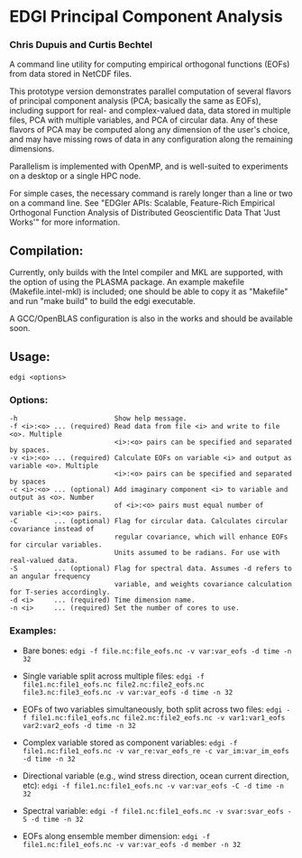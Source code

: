 
# EDGI Principal Component Analysis

### Chris Dupuis and Curtis Bechtel

A command line utility for computing empirical orthogonal
functions (EOFs) from data stored in NetCDF files.

This prototype version demonstrates parallel computation
of several flavors of principal component analysis (PCA;
basically the same as EOFs), including support for real-
and complex-valued data, data stored in multiple files,
PCA with multiple variables, and PCA of circular data.
Any of these flavors of PCA may be computed along any
dimension of the user's choice, and may have missing rows
of data in any configuration along the remaining dimensions.

Parallelism is implemented with OpenMP, and is well-suited
to experiments on a desktop or a single HPC node.

For simple cases, the necessary command is rarely longer
than a line or two on a command line. See "EDGIer APIs:
Scalable, Feature-Rich Empirical Orthogonal Function 
Analysis of Distributed Geoscientific Data That 'Just Works'"
for more information.

## Compilation:

Currently, only builds with the Intel compiler and MKL are supported, with the option of
using the PLASMA package. An example makefile (Makefile.intel-mkl) is included; one should
be able to copy it as "Makefile" and run "make build" to build the edgi executable.

A GCC/OpenBLAS configuration is also in the works and should be available soon.

## Usage:
    edgi <options>

### Options:
    -h                        Show help message.
    -f <i>:<o> ... (required) Read data from file <i> and write to file <o>. Multiple
                              <i>:<o> pairs can be specified and separated by spaces.
    -v <i>:<o> ... (required) Calculate EOFs on variable <i> and output as variable <o>. Multiple
                              <i>:<o> pairs can be specified and separated by spaces
    -c <i>:<o> ... (optional) Add imaginary component <i> to variable and output as <o>. Number
                              of <i>:<o> pairs must equal number of variable <i>:<o> pairs.
    -C         ... (optional) Flag for circular data. Calculates circular covariance instead of
                              regular covariance, which will enhance EOFs for circular variables.
                              Units assumed to be radians. For use with real-valued data.
    -S         ... (optional) Flag for spectral data. Assumes -d refers to an angular frequency
                              variable, and weights covariance calculation for T-series accordingly. 
    -d <i>     ... (required) Time dimension name.
    -n <i>     ... (required) Set the number of cores to use.
    
### Examples:

* Bare bones:
 `edgi -f file.nc:file_eofs.nc -v var:var_eofs -d time -n 32`

* Single variable split across multiple files:
 `edgi -f file1.nc:file1_eofs.nc file2.nc:file2_eofs.nc file3.nc:file3_eofs.nc -v var:var_eofs -d time -n 32`

* EOFs of two variables simultaneously, both split across two files:
 `edgi -f file1.nc:file1_eofs.nc file2.nc:file2_eofs.nc -v var1:var1_eofs var2:var2_eofs -d time -n 32`

* Complex variable stored as component variables:
 `edgi -f file1.nc:file1_eofs.nc -v var_re:var_eofs_re -c var_im:var_im_eofs -d time -n 32`

* Directional variable (e.g., wind stress direction, ocean current direction, etc):
 `edgi -f file1.nc:file1_eofs.nc -v var:var_eofs -C -d time -n 32`

* Spectral variable:
 `edgi -f file1.nc:file1_eofs.nc -v svar:svar_eofs -S -d time -n 32`

* EOFs along ensemble member dimension:
 `edgi -f file1.nc:file1_eofs.nc -v var:var_eofs -d member -n 32`
